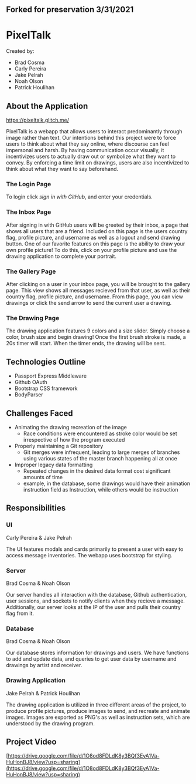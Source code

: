## Forked for preservation 3/31/2021

# PixelTalk
Created by:
- Brad Cosma
- Carly Pereira
- Jake Pelrah
- Noah Olson
- Patrick Houlihan

## About the Application

https://pixeltalk.glitch.me/

PixelTalk is a webapp that allows users to interact predominantly through image rather than text.
Our intentions behind this project were to force users to think about what they say online, where discourse can feel impersonal and harsh.
By having communication occur visually, it incentivizes users to actually draw out or symbolize what they want to convey. By enforcing a time limit on drawings, users are also incentivized to think about what they want to say beforehand.

### The Login Page
To login click *sign in with GitHub*, and enter your credentials.


### The Inbox Page
After signing in with GitHub users will be greeted by their inbox, a page that shows all users that are a friend. Included on this page is the users country flag, profile picture, and username as well as a logout and send drawing button. One of our favorite features on this page is the ability to draw your own profile picture! To do this, click on your profile picture and use the drawing application to complete your portrait.


### The Gallery Page
After clicking on a user in your inbox page, you will be brought to the gallery page. This view shows all messages recieved from that user, as well as their country flag, profile picture, and username. From this page, you can view drawings or click the send arrow to send the current user a drawing.


### The Drawing Page
The drawing application features 9 colors and a size slider. Simply choose a color, brush size and begin drawing! Once the first brush stroke is made, a 20s timer will start. When the timer ends, the drawing will be sent.


## Technologies Outline
- Passport Express Middleware
- Github OAuth
- Bootstrap CSS framework
- BodyParser

## Challenges Faced
- Animating the drawing recreation of the image
  - Race conditions were encountered as stroke color would be set irrespective of how the program executed
- Properly maintaining a Git repository
  - Git merges were infrequent, leading to large merges of branches using various states of the master branch happening all at once
- Improper legacy data formatting
  - Repeated changes in the desired data format cost significant amounts of time 
  - example, in the database, some drawings would have their animation instruction field as Instruction, while others would be instruction

## Responsibilities
### UI
Carly Pereira & Jake Pelrah

The UI features modals and cards primarily to present a user with easy to access message inventories. The webapp uses bootstrap for styling.

### Server
Brad Cosma & Noah Olson

Our server handles all interaction with the database, Github authentication, user sessions, and sockets to notify clients when they recieve a message. Additionally, our server looks at the IP of the user and pulls their country flag from it.

### Database
Brad Cosma & Noah Olson

Our database stores information for drawings and users. We have functions to add and update data, and queries to get user data by username and drawings by artist and receiver.

### Drawing Application
Jake Pelrah & Patrick Houlihan

The drawing application is utilized in three different areas of the project, to produce profile pictures, produce images to send, and recreate and animate images. Images are exported as PNG's as well as instruction sets, which are understood by the drawing program.

## Project Video
[https://drive.google.com/file/d/1O8od8FDLdK8y3BQf3EyA1Va-HuHonBJ8/view?usp=sharing](https://drive.google.com/file/d/1O8od8FDLdK8y3BQf3EyA1Va-HuHonBJ8/view?usp=sharing)
